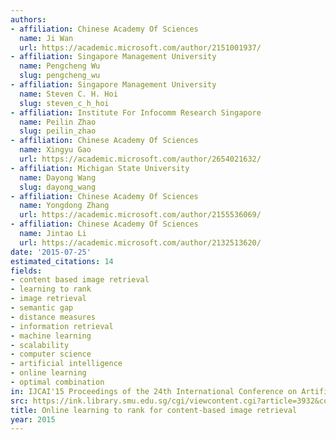 ```yaml
---
authors:
- affiliation: Chinese Academy Of Sciences
  name: Ji Wan
  url: https://academic.microsoft.com/author/2151001937/
- affiliation: Singapore Management University
  name: Pengcheng Wu
  slug: pengcheng_wu
- affiliation: Singapore Management University
  name: Steven C. H. Hoi
  slug: steven_c_h_hoi
- affiliation: Institute For Infocomm Research Singapore
  name: Peilin Zhao
  slug: peilin_zhao
- affiliation: Chinese Academy Of Sciences
  name: Xingyu Gao
  url: https://academic.microsoft.com/author/2654021632/
- affiliation: Michigan State University
  name: Dayong Wang
  slug: dayong_wang
- affiliation: Chinese Academy Of Sciences
  name: Yongdong Zhang
  url: https://academic.microsoft.com/author/2155536069/
- affiliation: Chinese Academy Of Sciences
  name: Jintao Li
  url: https://academic.microsoft.com/author/2132513620/
date: '2015-07-25'
estimated_citations: 14
fields:
- content based image retrieval
- learning to rank
- image retrieval
- semantic gap
- distance measures
- information retrieval
- machine learning
- scalability
- computer science
- artificial intelligence
- online learning
- optimal combination
in: IJCAI'15 Proceedings of the 24th International Conference on Artificial Intelligence
src: https://ink.library.smu.edu.sg/cgi/viewcontent.cgi?article=3932&context=sis_research
title: Online learning to rank for content-based image retrieval
year: 2015
---
```

